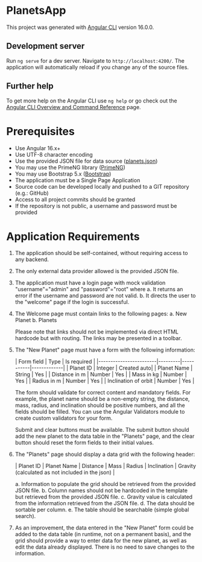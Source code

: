 # PlanetsApp

This project was generated with [Angular CLI](https://github.com/angular/angular-cli) version 16.0.0.

## Development server

Run `ng serve` for a dev server. Navigate to `http://localhost:4200/`. The application will automatically reload if you change any of the source files.

## Further help

To get more help on the Angular CLI use `ng help` or go check out the [Angular CLI Overview and Command Reference](https://angular.io/cli) page.

# Prerequisites
- Use Angular 16.x+
- Use UTF-8 character encoding
- Use the provided JSON file for data source ([planets.json](\src\assets\planets.json))
- You may use the PrimeNG library ([PrimeNG](https://primefaces.org/primeng/))
- You may use Bootstrap 5.x ([Bootstrap](https://getbootstrap.com/))
- The application must be a Single Page Application
- Source code can be developed locally and pushed to a GIT repository (e.g.: GitHub)
- Access to all project commits should be granted
- If the repository is not public, a username and password must be provided

# Application Requirements
1. The application should be self-contained, without requiring access to any backend.
2. The only external data provider allowed is the provided JSON file.
3. The application must have a login page with mock validation "username"="admin" and "password"="root" where
   a. It returns an error if the username and password are not valid.
   b. It directs the user to the "welcome" page if the login is successful.
4. The Welcome page must contain links to the following pages:
   a. New Planet
   b. Planets

   Please note that links should not be implemented via direct HTML hardcode but with routing. The links may be presented in a toolbar.

5. The "New Planet" page must have a form with the following information:

   | Form field             | Type    | Is required |
      |------------------------|---------|-----------|-------------|
   | Planet ID              | Integer | Created auto|
   | Planet Name            | String  | Yes         |
   | Distance in m          | Number  | Yes         |
   | Mass in kg             | Number  | Yes         |
   | Radius in m            | Number  | Yes         |
   | Inclination of orbit   | Number  | Yes         |

   The form should validate for correct content and mandatory fields. For example, the planet name should be a non-empty string, the distance, mass, radius, and inclination should be positive numbers, and all the fields should be filled. You can use the Angular Validators module to create custom validators for your form.

   Submit and clear buttons must be available. The submit button should add the new planet to the data table in the "Planets" page, and the clear button should reset the form fields to their initial values.

6. The "Planets" page should display a data grid with the following header:

   | Planet ID | Planet Name | Distance | Mass | Radius | Inclination | Gravity (calculated as not included in the json) |

   a. Information to populate the grid should be retrieved from the provided JSON file.
   b. Column names should not be hardcoded in the template but retrieved from the provided JSON file.
   c. Gravity value is calculated from the information retrieved from the JSON file.
   d. The data should be sortable per column.
   e. The table should be searchable (simple global search).

7. As an improvement, the data entered in the "New Planet" form could be added to the data table (in runtime, not on a permanent basis), and the grid should provide a way to enter data for the new planet, as well as edit the data already displayed. There is no need to save changes to the information.
